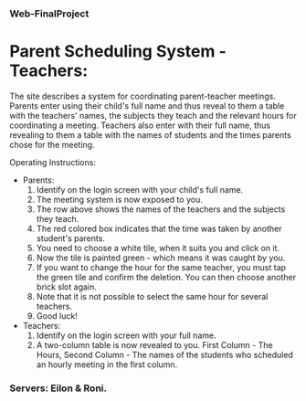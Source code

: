 ### Web-FinalProject
# Parent Scheduling System - Teachers:
The site describes a system for coordinating parent-teacher meetings. Parents enter using their child's full name and thus reveal to them a table with the teachers' names, the subjects they teach and the relevant hours for coordinating a meeting.
Teachers also enter with their full name, thus revealing to them a table with the names of students and the times parents chose for the meeting.

Operating Instructions:
- Parents:
    1. Identify on the login screen with your child's full name.
    2. The meeting system is now exposed to you.
    3. The row above shows the names of the teachers and the subjects they teach.
    4. The red colored box indicates that the time was taken by another student's parents.
    5. You need to choose a white tile, when it suits you and click on it.
    6. Now the tile is painted green - which means it was caught by you.
    7. If you want to change the hour for the same teacher, you must tap the green tile and confirm the deletion. You can then choose another brick slot again.
    8. Note that it is not possible to select the same hour for several teachers.
    9. Good luck!
- Teachers:
    1. Identify on the login screen with your full name.
    2. A two-column table is now revealed to you. First Column - The Hours, Second Column - The names of the students who scheduled an hourly meeting in the first column.

### Servers: Eilon & Roni.
